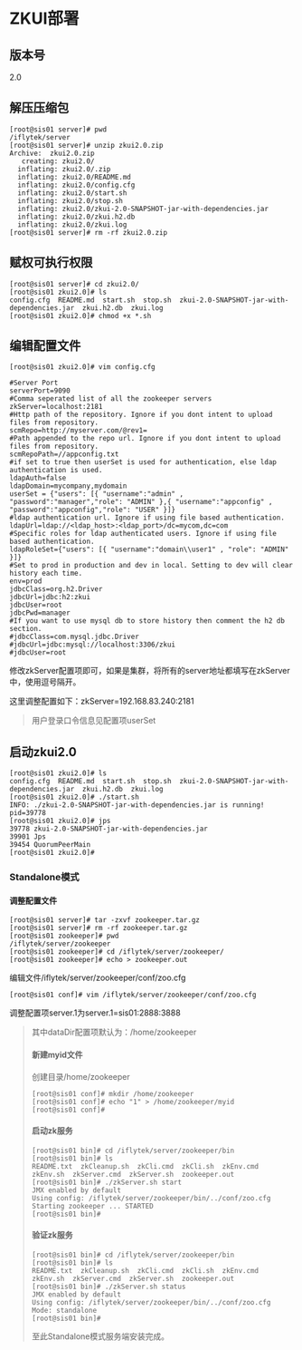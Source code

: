 # ZKUI部署

## 版本号

2.0

## 解压压缩包

```text
[root@sis01 server]# pwd
/iflytek/server
[root@sis01 server]# unzip zkui2.0.zip 
Archive:  zkui2.0.zip
   creating: zkui2.0/
  inflating: zkui2.0/.zip            
  inflating: zkui2.0/README.md       
  inflating: zkui2.0/config.cfg      
  inflating: zkui2.0/start.sh        
  inflating: zkui2.0/stop.sh         
  inflating: zkui2.0/zkui-2.0-SNAPSHOT-jar-with-dependencies.jar  
  inflating: zkui2.0/zkui.h2.db      
  inflating: zkui2.0/zkui.log        
[root@sis01 server]# rm -rf zkui2.0.zip
```

## 赋权可执行权限

```text
[root@sis01 server]# cd zkui2.0/
[root@sis01 zkui2.0]# ls
config.cfg  README.md  start.sh  stop.sh  zkui-2.0-SNAPSHOT-jar-with-dependencies.jar  zkui.h2.db  zkui.log
[root@sis01 zkui2.0]# chmod +x *.sh
```

## 编辑配置文件

```text
[root@sis01 zkui2.0]# vim config.cfg
```

```text
#Server Port
serverPort=9090
#Comma seperated list of all the zookeeper servers
zkServer=localhost:2181
#Http path of the repository. Ignore if you dont intent to upload files from repository.
scmRepo=http://myserver.com/@rev1=
#Path appended to the repo url. Ignore if you dont intent to upload files from repository.
scmRepoPath=//appconfig.txt
#if set to true then userSet is used for authentication, else ldap authentication is used.
ldapAuth=false
ldapDomain=mycompany,mydomain
userSet = {"users": [{ "username":"admin" , "password":"manager","role": "ADMIN" },{ "username":"appconfig" , "password":"appconfig","role": "USER" }]}
#ldap authentication url. Ignore if using file based authentication.
ldapUrl=ldap://<ldap_host>:<ldap_port>/dc=mycom,dc=com
#Specific roles for ldap authenticated users. Ignore if using file based authentication.
ldapRoleSet={"users": [{ "username":"domain\\user1" , "role": "ADMIN" }]}
#Set to prod in production and dev in local. Setting to dev will clear history each time.
env=prod
jdbcClass=org.h2.Driver
jdbcUrl=jdbc:h2:zkui
jdbcUser=root
jdbcPwd=manager
#If you want to use mysql db to store history then comment the h2 db section.
#jdbcClass=com.mysql.jdbc.Driver
#jdbcUrl=jdbc:mysql://localhost:3306/zkui
#jdbcUser=root
```

修改zkServer配置项即可，如果是集群，将所有的server地址都填写在zkServer中，使用逗号隔开。

这里调整配置如下：zkServer=192.168.83.240:2181

> 用户登录口令信息见配置项userSet

## 启动zkui2.0

```text
[root@sis01 zkui2.0]# ls
config.cfg  README.md  start.sh  stop.sh  zkui-2.0-SNAPSHOT-jar-with-dependencies.jar  zkui.h2.db  zkui.log
[root@sis01 zkui2.0]# ./start.sh 
INFO: ./zkui-2.0-SNAPSHOT-jar-with-dependencies.jar is running! pid=39778
[root@sis01 zkui2.0]# jps
39778 zkui-2.0-SNAPSHOT-jar-with-dependencies.jar
39901 Jps
39454 QuorumPeerMain
[root@sis01 zkui2.0]#
```

### Standalone模式

#### 调整配置文件

```text
[root@sis01 server]# tar -zxvf zookeeper.tar.gz
[root@sis01 server]# rm -rf zookeeper.tar.gz
[root@sis01 zookeeper]# pwd
/iflytek/server/zookeeper
[root@sis01 zookeeper]# cd /iflytek/server/zookeeper/
[root@sis01 zookeeper]# echo > zookeeper.out
```

编辑文件/iflytek/server/zookeeper/conf/zoo.cfg

```text
[root@sis01 conf]# vim /iflytek/server/zookeeper/conf/zoo.cfg
```

调整配置项server.1为server.1=sis01:2888:3888

> 其中dataDir配置项默认为：/home/zookeeper
>
> #### 新建myid文件
>
> 创建目录/home/zookeeper
>
> ```text
> [root@sis01 conf]# mkdir /home/zookeeper
> [root@sis01 conf]# echo "1" > /home/zookeeper/myid
> [root@sis01 conf]#
> ```
>
> #### 启动zk服务
>
> ```text
> [root@sis01 bin]# cd /iflytek/server/zookeeper/bin
> [root@sis01 bin]# ls
> README.txt  zkCleanup.sh  zkCli.cmd  zkCli.sh  zkEnv.cmd  zkEnv.sh  zkServer.cmd  zkServer.sh  zookeeper.out
> [root@sis01 bin]# ./zkServer.sh start
> JMX enabled by default
> Using config: /iflytek/server/zookeeper/bin/../conf/zoo.cfg
> Starting zookeeper ... STARTED
> [root@sis01 bin]#
> ```
>
> #### 验证zk服务
>
> ```text
> [root@sis01 bin]# cd /iflytek/server/zookeeper/bin
> [root@sis01 bin]# ls
> README.txt  zkCleanup.sh  zkCli.cmd  zkCli.sh  zkEnv.cmd  zkEnv.sh  zkServer.cmd  zkServer.sh  zookeeper.out
> [root@sis01 bin]# ./zkServer.sh status
> JMX enabled by default
> Using config: /iflytek/server/zookeeper/bin/../conf/zoo.cfg
> Mode: standalone
> [root@sis01 bin]#
> ```
>
> 至此Standalone模式服务端安装完成。

